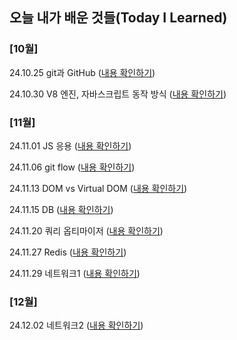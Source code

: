 ## 오늘 내가 배운 것들(Today I Learned)

### [10월]

24.10.25 git과 GitHub ([내용 확인하기](https://github.com/100-hours-a-week/david-til/blob/main/Oct/2024-10-25.md))

24.10.30 V8 엔진, 자바스크립트 동작 방식 ([내용 확인하기](https://github.com/100-hours-a-week/david-til/blob/main/Oct/2024-10-30.md))



### [11월]
24.11.01 JS 응용 ([내용 확인하기](https://github.com/100-hours-a-week/david-til/blob/main/Nov/2024-11-01.md))

24.11.06 git flow ([내용 확인하기](https://github.com/100-hours-a-week/david-til/blob/main/Nov/2024-11-06.md))

24.11.13 DOM vs Virtual DOM ([내용 확인하기](https://github.com/100-hours-a-week/david-til/blob/main/Nov/2024-11-13.md))

24.11.15 DB ([내용 확인하기](https://github.com/100-hours-a-week/david-til/blob/main/Nov/2024-11-15.md))

24.11.20 쿼리 옵티마이저 ([내용 확인하기](https://github.com/100-hours-a-week/david-til/blob/main/Nov/2024-11-20.md))

24.11.27 Redis ([내용 확인하기](https://github.com/100-hours-a-week/david-til/blob/main/Nov/2024-11-27.md))

24.11.29 네트워크1 ([내용 확인하기](https://github.com/100-hours-a-week/david-til/blob/main/Nov/2024-11-29.md))



### [12월]
24.12.02 네트워크2 ([내용 확인하기](https://github.com/100-hours-a-week/david-til/blob/main/Dec/2024-12-02.md))